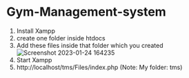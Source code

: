 # Gym-Management-system
1. Install Xampp
2. create one folder inside htdocs
3. Add these files inside that folder which you created
![Screenshot 2023-01-24 164235](https://user-images.githubusercontent.com/62065133/214277308-30fa1f54-dbae-4fde-ad2d-0d1fae27bdf9.png)
4. Start Xampp
5. http://localhost/tms/Files/index.php
(Note: My folder: tms)
